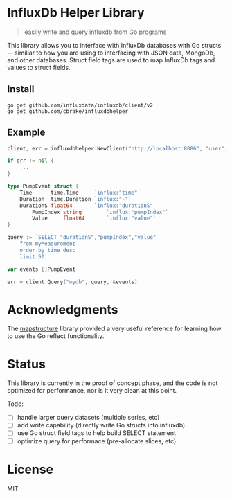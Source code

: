 # InfluxDb Helper Library

> easily write and query influxdb from Go programs

This library allows you to interface with InfluxDb databases with
Go structs -- similiar to how you are using to interfacing with
JSON data, MongoDb, and other databases. Struct field tags are
used to map InfluxDb tags and values to struct fields.

## Install

```
go get github.com/influxdata/influxdb/client/v2
go get github.com/cbrake/influxdbhelper
```

## Example

```go
client, err = influxdbhelper.NewClient("http://localhost:8086", "user", "passwd")

if err != nil {
	...
}

type PumpEvent struct {
	Time      time.Time     `influx:"time"`
	Duration  time.Duration `influx:"-"`
	DurationS float64       `influx:"durationS"`
        PumpIndex string        `influx:"pumpIndex"`
        Value     float64       `influx:"value"`
}

query := `SELECT "durationS","pumpIndex","value"
	from myMeasurement
	order by time desc
	limit 50`

var events []PumpEvent

err = client.Query("mydb", query, &events)
```

# Acknowledgments

The [mapstructure](https://github.com/mitchellh/mapstructure)
library provided a very useful reference for learning how to
use the Go reflect functionality.

# Status

This library is currently in the proof of concept phase, and the code is not
optimized for performance, nor is it very clean at this point.

Todo:

* [ ] handle larger query datasets (multiple series, etc)
* [ ] add write capability (directly write Go structs into influxdb)
* [ ] use Go struct field tags to help build SELECT statement
* [ ] optimize query for performace (pre-allocate slices, etc)

# License

MIT
